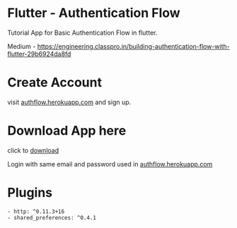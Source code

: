 # Flutter - Authentication Flow

Tutorial App for Basic Authentication Flow in flutter.

Medium - https://engineering.classpro.in/building-authentication-flow-with-flutter-29b6924da8fd

# Create Account

visit [authflow.herokuapp.com](https://authflow.herokuapp.com) and sign up.

# Download App here

click to [download](https://play.google.com/store/apps/details?id=com.aravind.authflow&hl=en)

Login with same email and password used in [authflow.herokuapp.com](https://authflow.herokuapp.com)

# Plugins
    - http: ^0.11.3+16
    - shared_preferences: ^0.4.1 
